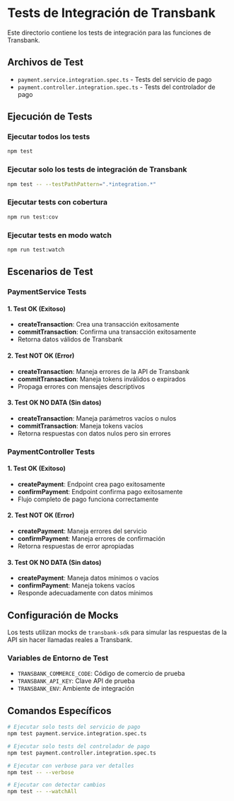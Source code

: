 # Tests de Integración de Transbank

Este directorio contiene los tests de integración para las funciones de Transbank.

## Archivos de Test

- `payment.service.integration.spec.ts` - Tests del servicio de pago
- `payment.controller.integration.spec.ts` - Tests del controlador de pago

## Ejecución de Tests

### Ejecutar todos los tests
```bash
npm test
```

### Ejecutar solo los tests de integración de Transbank
```bash
npm test -- --testPathPattern=".*integration.*"
```

### Ejecutar tests con cobertura
```bash
npm run test:cov
```

### Ejecutar tests en modo watch
```bash
npm run test:watch
```

## Escenarios de Test

### PaymentService Tests

#### 1. Test OK (Exitoso)
- **createTransaction**: Crea una transacción exitosamente
- **commitTransaction**: Confirma una transacción exitosamente
- Retorna datos válidos de Transbank

#### 2. Test NOT OK (Error)
- **createTransaction**: Maneja errores de la API de Transbank
- **commitTransaction**: Maneja tokens inválidos o expirados
- Propaga errores con mensajes descriptivos

#### 3. Test OK NO DATA (Sin datos)
- **createTransaction**: Maneja parámetros vacíos o nulos
- **commitTransaction**: Maneja tokens vacíos
- Retorna respuestas con datos nulos pero sin errores

### PaymentController Tests

#### 1. Test OK (Exitoso)
- **createPayment**: Endpoint crea pago exitosamente
- **confirmPayment**: Endpoint confirma pago exitosamente
- Flujo completo de pago funciona correctamente

#### 2. Test NOT OK (Error)
- **createPayment**: Maneja errores del servicio
- **confirmPayment**: Maneja errores de confirmación
- Retorna respuestas de error apropiadas

#### 3. Test OK NO DATA (Sin datos)
- **createPayment**: Maneja datos mínimos o vacíos
- **confirmPayment**: Maneja tokens vacíos
- Responde adecuadamente con datos mínimos

## Configuración de Mocks

Los tests utilizan mocks de `transbank-sdk` para simular las respuestas de la API sin hacer llamadas reales a Transbank.

### Variables de Entorno de Test
- `TRANSBANK_COMMERCE_CODE`: Código de comercio de prueba
- `TRANSBANK_API_KEY`: Clave API de prueba  
- `TRANSBANK_ENV`: Ambiente de integración

## Comandos Específicos

```bash
# Ejecutar solo tests del servicio de pago
npm test payment.service.integration.spec.ts

# Ejecutar solo tests del controlador de pago
npm test payment.controller.integration.spec.ts

# Ejecutar con verbose para ver detalles
npm test -- --verbose

# Ejecutar con detectar cambios
npm test -- --watchAll
```
